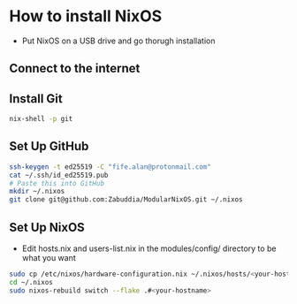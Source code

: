 # How to install NixOS
- Put NixOS on a USB drive and go thorugh installation
## Connect to the internet
## Install Git
```bash
nix-shell -p git
```
## Set Up GitHub
```bash
ssh-keygen -t ed25519 -C "fife.alan@protonmail.com"
cat ~/.ssh/id_ed25519.pub 
# Paste this into GitHub
mkdir ~/.nixos
git clone git@github.com:Zabuddia/ModularNixOS.git ~/.nixos
```
## Set Up NixOS
- Edit hosts.nix and users-list.nix in the modules/config/ directory to be what you want
```bash
sudo cp /etc/nixos/hardware-configuration.nix ~/.nixos/hosts/<your-hostname>-hardware.nix
cd ~/.nixos
sudo nixos-rebuild switch --flake .#<your-hostname>
```
